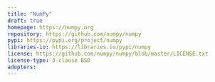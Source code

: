 ```yaml
---
title: "NumPy"
draft: true
homepage: https://numpy.org
repository: https://github.com/numpy/numpy
pypi: https://pypi.org/project/numpy
libraries-io: https://libraries.io/pypi/numpy
license: https://github.com/numpy/numpy/blob/master/LICENSE.txt
license-type: 3-clause BSD
adopters:
---
```

